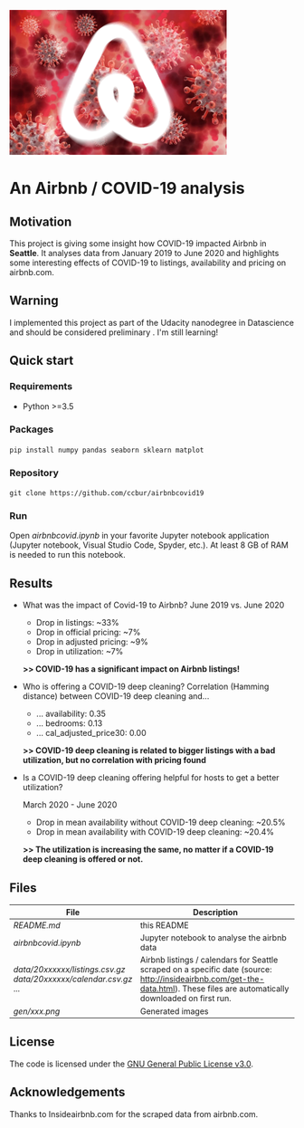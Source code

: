 ![Airbnb / COVID-19](/airbnbcovid19_small.png)
# An Airbnb / COVID-19 analysis

## Motivation

This project is giving some insight how COVID-19 impacted Airbnb in **Seattle**. It analyses data from January 2019 to June 2020 and highlights some interesting
effects of COVID-19 to listings, availability and pricing on airbnb.com.

## Warning

I implemented this project as part of the Udacity nanodegree in Datascience and should be considered preliminary . I'm still learning!

## Quick start
### Requirements
* Python >=3.5

### Packages
`pip install numpy pandas seaborn sklearn matplot`

### Repository
`git clone https://github.com/ccbur/airbnbcovid19`

### Run

Open *airbnbcovid.ipynb* in your favorite Jupyter notebook application (Jupyter notebook, Visual Studio Code, Spyder, etc.). At least 8 GB of RAM is needed to run this notebook.

## Results
- What was the impact of Covid-19 to Airbnb?
    June 2019 vs. June 2020
    - Drop in listings: ~33%
    - Drop in official pricing: ~7%
    - Drop in adjusted pricing: ~9%
    - Drop in utilization: ~7%

    **>> COVID-19 has a significant impact on Airbnb listings!**

- Who is offering a COVID-19 deep cleaning?
    Correlation (Hamming distance) between COVID-19 deep cleaning and...
    - ... availability: 0.35
    - ... bedrooms: 0.13
    - ... cal_adjusted_price30: 0.00

    **>> COVID-19 deep cleaning is related to bigger listings with a bad utilization, but no correlation with pricing found**

- Is a COVID-19 deep cleaning offering helpful for hosts to get a better utilization?

    March 2020 - June 2020
    - Drop in mean availability without COVID-19 deep cleaning: ~20.5%
    - Drop in mean availability with COVID-19 deep cleaning: ~20.4%

    **>> The utilization is increasing the same, no matter if a COVID-19 deep cleaning is offered or not.**

## Files
File | Description
------------ | -------------
*README.md* | this README
*airbnbcovid.ipynb* | Jupyter notebook to analyse the airbnb data
*data/20xxxxxx/listings.csv.gz*<br/>*data/20xxxxxx/calendar.csv.gz*<br/>... | Airbnb listings / calendars for Seattle scraped on a specific date (source: http://insideairbnb.com/get-the-data.html). These files are automatically downloaded on first run.
*gen/xxx.png* | Generated images

## License
The code is licensed under the [GNU General Public License v3.0](https://github.com/ccbur/airbnbcovid19/LICENSE).

## Acknowledgements
Thanks to Insideairbnb.com for the scraped data from airbnb.com.
